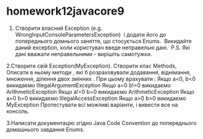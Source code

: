 # homework12javacore9

1. Створити власний Exception (e.g. WrongInputConsoleParametersException)  і додати його до попереднього домнього заняття, 
що стосується Enums.  Викидайте даний exception, коли користувач введе неправельні дані.  
P.S. Які дані вважати неправельними - вирішіть самотужки. 

2.Створити свій Exception(MyException). Створити клас Methods, Описати в ньому методи , 
які б розраховували додавання, віднімання, множення, ділення двох змінних . При цьому врахувати :
Якщо a<0, b<0 викидаємо IllegalArgumentException
Якщо a=0 b!=0 викидаємо ArithmeticException
Якщо a!=0 b=0 викидаємо ArithmeticException
Якщо a=0 b=0 викидаємо IllegalAccessException
Якщо a>0 b>0 викидаємо MyException
Протестувати всі можливі варіанти, і вивести все на консоль.

3.Написати документацію згідно Java Code Convention до попереднього домашнього завдання Enums.
